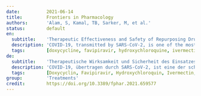 ```yaml
---
date:          2021-06-14
title:         Frontiers in Pharmacology
authors:       'Alam, S, Kamal, TB, Sarker, M, et al.'
status:        default
en:
  subtitle:    'Therapeutic Effectiveness and Safety of Repurposing Drugs for the Treatment of COVID-19: Position Standing in 2021'
  description: 'COVID-19, transmitted by SARS-CoV-2, is one of the most serious pandemic situations in the history of mankind, and has already infected a huge population across the globe. This horrendously contagious viral outbreak was first identified in China and within a very short time it affected the world’s health, transport, economic, and academic sectors. Despite the recent approval of a few anti-COVID-19 vaccines, their unavailability and insufficiency along with the lack of other potential therapeutic options are continuing to worsen the situation, with valuable lives continuing to be lost. In this situation, researchers across the globe are focusing on repurposing prospective drugs and prophylaxis such as favipiravir, remdesivir, chloroquine, hydroxychloroquine, ivermectin, lopinavir-ritonavir, azithromycin, doxycycline, ACEIs/ARBs, rivaroxaban, and protease inhibitors, which were preliminarily based on in vitro and in vivo pharmacological and toxicological study reports followed by clinical applications. Based on available preliminary data derived from limited clinical trials, the US National Institute of Health (NIH) and USFDA also recommended a few drugs to be repurposed i.e., hydroxychloroquine, remdesivir, and favipiravir. However, World Health Organization later recommended against the use of chloroquine, hydroxychloroquine, remdesivir, and lopinavir/ritonavir in the treatment of COVID-19 infections. Combining basic knowledge of viral pathogenesis and pharmacodynamics of drug molecules as well as in silico approaches, many drug candidates have been investigated in clinical trials, some of which have been proven to be partially effective against COVID-19, and many of the other drugs are currently under extensive screening. The repurposing of prospective drug candidates from different stages of evaluation can be a handy wellspring in COVID-19 management and treatment along with approved anti-COVID-19 vaccines. This review article combined the information from completed clinical trials, case series, cohort studies, meta-analyses, and retrospective studies to focus on the current status of repurposing drugs in 2021.'
  tags:        [doxycycline, favipiravir, hydroxychloroquine, ivermectin, remdesivir, repurposing drugs, rivaroxaban]
de:
  subtitle:    'Therapeutische Wirksamkeit und Sicherheit des Einsatzes von Arzneimitteln zur Behandlung von COVID-19: Stand der Dinge im Jahr 2021'
  description: 'COVID-19, übertragen durch SARS-CoV-2, ist eine der schwersten Pandemien in der Geschichte der Menschheit und hat bereits eine große Anzahl von Menschen auf der ganzen Welt infiziert. Diese schrecklich ansteckende Viruserkrankung wurde zuerst in China festgestellt und hat innerhalb kürzester Zeit das weltweite Gesundheitswesen, den Verkehr, die Wirtschaft und die Wissenschaft in Mitleidenschaft gezogen. Obwohl vor kurzem einige Impfstoffe gegen COVID-19 zugelassen wurden, verschlimmern deren Nichtverfügbarkeit und Unzulänglichkeit sowie das Fehlen anderer potenzieller therapeutischer Optionen die Situation weiter, so dass weiterhin wertvolle Menschenleben verloren gehen. In dieser Situation konzentrieren sich Forscher auf der ganzen Welt auf die Wiederverwendung von potenziellen Medikamenten und Prophylaxen wie Favipiravir, Remdesivir, Chloroquin, Hydroxychloroquin, Ivermectin, Lopinavir-Ritonavir, Azithromycin, Doxycyclin, ACEIs/ARBs, Rivaroxaban und Proteaseinhibitoren, die zunächst auf Berichten über pharmakologische und toxikologische In-vitro- und In-vivo-Studien und anschließend auf klinischen Anwendungen beruhten. Auf der Grundlage der verfügbaren vorläufigen Daten aus begrenzten klinischen Studien empfahlen das Nationale Gesundheitsinstitut der USA (NIH) und die USFDA ebenfalls die Wiederverwendung einiger Medikamente, nämlich Hydroxychloroquin, Remdesivir und Favipiravir. Später empfahl die Weltgesundheitsorganisation jedoch, Chloroquin, Hydroxychloroquin, Remdesivir und Lopinavir/Ritonavir bei der Behandlung von COVID-19-Infektionen nicht zu verwenden. Durch die Kombination von Grundkenntnissen über die virale Pathogenese und die Pharmakodynamik von Arzneimittelmolekülen sowie von In-silico-Ansätzen wurden zahlreiche Arzneimittelkandidaten in klinischen Studien untersucht, von denen sich einige als teilweise wirksam gegen COVID-19 erwiesen haben, und viele der anderen Arzneimittel werden derzeit eingehend geprüft. Das Repurposing potenzieller Arzneimittelkandidaten aus verschiedenen Stadien der Evaluierung kann zusammen mit zugelassenen Anti-COVID-19-Impfstoffen eine praktische Quelle für die Behandlung von COVID-19 sein. In diesem Übersichtsartikel wurden Informationen aus abgeschlossenen klinischen Studien, Fallserien, Kohortenstudien, Meta-Analysen und retrospektiven Studien kombiniert, um den aktuellen Stand des Repurposing von Medikamenten im Jahr 2021 zu beleuchten.' 
  tags:        [Doxycyclin, Favipiravir, Hydroxychloroquin, Ivermectin, Remdesivir, Repurposing-Medikamente, Rivaroxaban]
group:         'Treatments'
credit:        https://doi.org/10.3389/fphar.2021.659577
---
```

